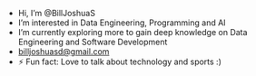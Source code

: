 - Hi, I’m @BillJoshuaS
- I’m interested in Data Engineering, Programming and AI
- I’m currently exploring more to gain deep knowledge on Data Engineering and Software Development
- billjoshuasd@gmail.com
- ⚡ Fun fact: Love to talk about technology and sports :)

<!---
BillJoshuaS/BillJoshuaS is a ✨ special ✨ repository because its `README.md` (this file) appears on your GitHub profile.
You can click the Preview link to take a look at your changes.
--->

